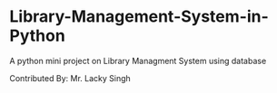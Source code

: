 # Library-Management-System-in-Python
A python mini project on Library Managment System using database


Contributed By: Mr. Lacky Singh
